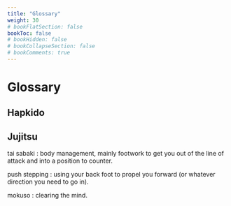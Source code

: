 ```yaml
---
title: "Glossary"
weight: 30
# bookFlatSection: false
bookToc: false
# bookHidden: false
# bookCollapseSection: false
# bookComments: true
---
```

# Glossary
## Hapkido

## Jujitsu
tai sabaki
: body management, mainly footwork to get you out of the line of attack and into a position to counter.

push stepping
: using your back foot to propel you forward (or whatever direction you need to go in).

mokuso 
: clearing the mind.
